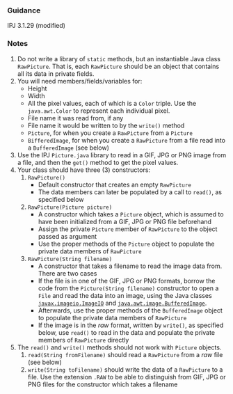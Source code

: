 ### Guidance

IPJ 3.1.29 (modified)

### Notes

1. Do not write a library of `static` methods, but an instantiable Java class `RawPicture`. That is, each `RawPicture` should be an object that contains all its data in private fields. 
2. You will need members/fields/variables for:
    * Height
    * Width
    * All the pixel values, each of which is a `Color` triple. Use the `java.awt.Color` to represent each individual pixel.
    * File name it was read from, if any
    * File name it would be written to by the `write()` method
    * `Picture`, for when you create a `RawPicture` from a `Picture`
    * `BifferedImage`, for when you create a `RawPicture` from a file read into a `BufferedImage` (see below)
3. Use the IPJ `Picture.java` library to read in a GIF, JPG or PNG image from a file, and then the `get()` method to get the pixel values.
4. Your class should have three (3) constructors:
    1. `RawPicture()`
        * Default constructor that creates an empty `RawPicture`
        * The data members can later be populated by a call to `read()`, as specified below
    2. `RawPicture(Picture picture)`
        * A constructor which takes a `Picture` object, which is assumed to have been initialized from a GIF, JPG or PNG file beforehand
        * Assign the private `Picture` member of `RawPicture` to the object passed as argument
        * Use the proper methods of the `Picture` object to populate the private data members of `RawPicture`
    3. `RawPicture(String filename)`
        * A constructor that takes a filename to read the image data from. There are two cases
        * If the file is in one of the GIF, JPG or PNG formats, borrow the code from the `Picture(String filename)` constructor to open a `File` and read the data into an image, using the Java classes [`javax.imageio.ImageIO`](https://docs.oracle.com/javase/8/docs/api/java/io/File.html) and [`java.awt.image.BufferedImage`](https://docs.oracle.com/javase/8/docs/api/java/awt/image/BufferedImage.html). 
        * Afterwards, use the proper methods of the `BufferedImage` object to populate the private data members of `RawPicture`
        * If the image is in the _raw_ format, written by `write()`, as specified below, use `read()` to read in the data and populate the private members of `RawPicture` directly
5. The `read()` and `write()` methods should not work with `Picture` objects. 
    1. `read(String fromFilename)` should read a `RawPicture` from a _raw_ file (see below)
    2. `write(String toFilename)` should write the data of a `RawPicture` to a file. Use the extension `.RAW` to be able to distinguish from GIF, JPG or PNG files for the constructor which takes a filename
